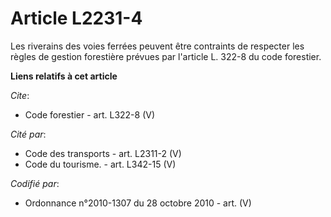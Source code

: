 # Article L2231-4

Les riverains des voies ferrées peuvent être contraints de respecter les règles de gestion forestière prévues par l'article
L. 322-8 du code forestier.

**Liens relatifs à cet article**

_Cite_:

  - Code forestier - art. L322-8 (V)

_Cité par_:

  - Code des transports - art. L2311-2 (V)
  - Code du tourisme. - art. L342-15 (V)

_Codifié par_:

  - Ordonnance n°2010-1307 du 28 octobre 2010 - art. (V)
